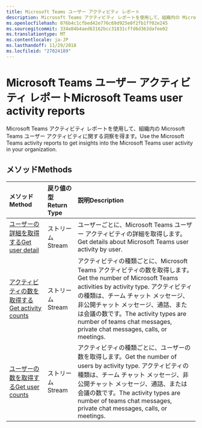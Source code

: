 ```yaml
---
title: Microsoft Teams ユーザー アクティビティ レポート
description: Microsoft Teams アクティビティ レポートを使用して、組織内の Microsoft Teams ユーザー アクティビティに関する洞察を得ます。
ms.openlocfilehash: 076b4c1cfbed42e776c69d925e0f2fb1ff02e245
ms.sourcegitcommit: 334e84b4aed63162bcc31831cffd6d363dafee02
ms.translationtype: MT
ms.contentlocale: ja-JP
ms.lasthandoff: 11/29/2018
ms.locfileid: "27024189"
---
```

# <a name="microsoft-teams-user-activity-reports"></a><span data-ttu-id="782b6-103">Microsoft Teams ユーザー アクティビティ レポート</span><span class="sxs-lookup"><span data-stu-id="782b6-103">Microsoft Teams user activity reports</span></span>

<span data-ttu-id="782b6-104">Microsoft Teams アクティビティ レポートを使用して、組織内の Microsoft Teams ユーザー アクティビティに関する洞察を得ます。</span><span class="sxs-lookup"><span data-stu-id="782b6-104">Use the Microsoft Teams activity reports to get insights into the Microsoft Teams user activity in your organization.</span></span>

## <a name="methods"></a><span data-ttu-id="782b6-105">メソッド</span><span class="sxs-lookup"><span data-stu-id="782b6-105">Methods</span></span>

| <span data-ttu-id="782b6-106">メソッド</span><span class="sxs-lookup"><span data-stu-id="782b6-106">Method</span></span>                                   | <span data-ttu-id="782b6-107">戻り値の型</span><span class="sxs-lookup"><span data-stu-id="782b6-107">Return Type</span></span> | <span data-ttu-id="782b6-108">説明</span><span class="sxs-lookup"><span data-stu-id="782b6-108">Description</span></span>                              |
| :--------------------------------------- | :---------- | :--------------------------------------- |
| [<span data-ttu-id="782b6-109">ユーザーの詳細を取得する</span><span class="sxs-lookup"><span data-stu-id="782b6-109">Get user detail</span></span>](../api/reportroot-getteamsuseractivityuserdetail.md) | <span data-ttu-id="782b6-110">ストリーム</span><span class="sxs-lookup"><span data-stu-id="782b6-110">Stream</span></span>      | <span data-ttu-id="782b6-111">ユーザーごとに、Microsoft Teams ユーザー アクティビティの詳細を取得します。</span><span class="sxs-lookup"><span data-stu-id="782b6-111">Get details about Microsoft Teams user activity by user.</span></span> |
| [<span data-ttu-id="782b6-112">アクティビティの数を取得する</span><span class="sxs-lookup"><span data-stu-id="782b6-112">Get activity counts</span></span>](../api/reportroot-getteamsuseractivitycounts.md) | <span data-ttu-id="782b6-113">ストリーム</span><span class="sxs-lookup"><span data-stu-id="782b6-113">Stream</span></span>      | <span data-ttu-id="782b6-114">アクティビティの種類ごとに、Microsoft Teams アクティビティの数を取得します。</span><span class="sxs-lookup"><span data-stu-id="782b6-114">Get the number of Microsoft Teams activities by activity type.</span></span> <span data-ttu-id="782b6-115">アクティビティの種類は、チーム チャット メッセージ、非公開チャット メッセージ、通話、または会議の数です。</span><span class="sxs-lookup"><span data-stu-id="782b6-115">The activity types are number of teams chat messages, private chat messages, calls, or meetings.</span></span> |
| [<span data-ttu-id="782b6-116">ユーザーの数を取得する</span><span class="sxs-lookup"><span data-stu-id="782b6-116">Get user counts</span></span>](../api/reportroot-getteamsuseractivityusercounts.md) | <span data-ttu-id="782b6-117">ストリーム</span><span class="sxs-lookup"><span data-stu-id="782b6-117">Stream</span></span>      | <span data-ttu-id="782b6-118">アクティビティの種類ごとに、ユーザーの数を取得します。</span><span class="sxs-lookup"><span data-stu-id="782b6-118">Get the number of users by activity type.</span></span> <span data-ttu-id="782b6-119">アクティビティの種類は、チーム チャット メッセージ、非公開チャット メッセージ、通話、または会議の数です。</span><span class="sxs-lookup"><span data-stu-id="782b6-119">The activity types are number of teams chat messages, private chat messages, calls, or meetings.</span></span> |
